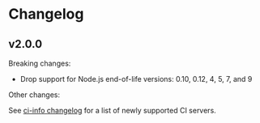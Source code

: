 Changelog
=========

v2.0.0
------

Breaking changes:

-   Drop support for Node.js end-of-life versions: 0.10, 0.12, 4, 5, 7, and 9

Other changes:

See [ci-info changelog](https://github.com/watson/ci-info/blob/master/CHANGELOG.md#v200) for a list of newly supported CI servers.
